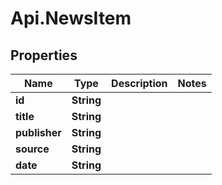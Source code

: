# Api.NewsItem

## Properties

Name | Type | Description | Notes
------------ | ------------- | ------------- | -------------
**id** | **String** |  | 
**title** | **String** |  | 
**publisher** | **String** |  | 
**source** | **String** |  | 
**date** | **String** |  | 


